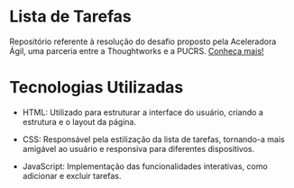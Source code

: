 # Lista de Tarefas
Repositório referente à resolução do desafio proposto pela Aceleradora Ágil, uma parceria entre a Thoughtworks e a PUCRS. [Conheça mais!](https://www.thoughtworks.com/pt-br/about-us/diversity-and-inclusion/aceleradora) 

# Tecnologias Utilizadas
* HTML: Utilizado para estruturar a interface do usuário, criando a estrutura e o layout da página.

* CSS: Responsável pela estilização da lista de tarefas, tornando-a mais amigável ao usuário e responsiva para diferentes dispositivos. 

* JavaScript: Implementação das funcionalidades interativas, como adicionar e excluir tarefas.
